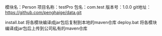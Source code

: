 
模块名：Person
项目名称：testPro
包名：com.test
版本号：1.0.0
git地址：https://github.com/penghaige/data.git

install.bat 将各模块编译成jar包后复制到本地的maven仓库
deploy.bat 将各模块编译成jar包后上传到公司私有的maven仓库